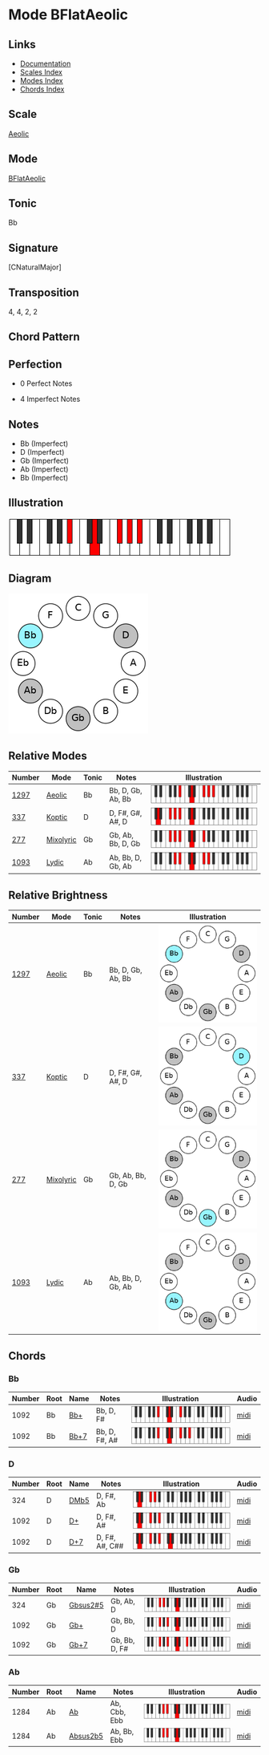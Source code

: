 # Mode BFlatAeolic

## Links

- [Documentation](README.md)
- [Scales Index](Scales.md)
- [Modes Index](Modes.md)
- [Chords Index](Chords.md)

## Scale

[Aeolic](ScaleAeolic.md)

## Mode

[BFlatAeolic](ModeBFlatAeolic.md)

## Tonic

Bb

## Signature

[CNaturalMajor]

## Transposition

4, 4, 2, 2

## Chord Pattern



## Perfection

 - 0 Perfect Notes

 - 4 Imperfect Notes

## Notes

- Bb (Imperfect)
- D (Imperfect)
- Gb (Imperfect)
- Ab (Imperfect)
- Bb (Imperfect)

## Illustration

![BFlatAeolic](ModeBFlatAeolic.png)

## Diagram

![BFlatAeolic](CircleModeBFlatAeolic.png)

## Relative Modes

| Number | Mode | Tonic | Notes | Illustration |
|--------|------|-------|-------|--------------|
| [1297](https://ianring.com/musictheory/scales/1297) | [Aeolic](ModeAeolic.md) | Bb | Bb, D, Gb, Ab, Bb | ![BFlatAeolic](ModeBFlatAeolic.png) |
| [337](https://ianring.com/musictheory/scales/337) | [Koptic](ModeKoptic.md) | D | D, F#, G#, A#, D | ![DNaturalKoptic](ModeDNaturalKoptic.png) |
| [277](https://ianring.com/musictheory/scales/277) | [Mixolyric](ModeMixolyric.md) | Gb | Gb, Ab, Bb, D, Gb | ![GFlatMixolyric](ModeGFlatMixolyric.png) |
| [1093](https://ianring.com/musictheory/scales/1093) | [Lydic](ModeLydic.md) | Ab | Ab, Bb, D, Gb, Ab | ![AFlatLydic](ModeAFlatLydic.png) |
## Relative Brightness

| Number | Mode | Tonic | Notes | Illustration |
|--------|------|-------|-------|--------------|
| [1297](https://ianring.com/musictheory/scales/1297) | [Aeolic](ModeAeolic.md) | Bb | Bb, D, Gb, Ab, Bb | ![BFlatAeolic](CircleModeBFlatAeolic.png) |
| [337](https://ianring.com/musictheory/scales/337) | [Koptic](ModeKoptic.md) | D | D, F#, G#, A#, D | ![DNaturalKoptic](CircleModeDNaturalKoptic.png) |
| [277](https://ianring.com/musictheory/scales/277) | [Mixolyric](ModeMixolyric.md) | Gb | Gb, Ab, Bb, D, Gb | ![GFlatMixolyric](CircleModeGFlatMixolyric.png) |
| [1093](https://ianring.com/musictheory/scales/1093) | [Lydic](ModeLydic.md) | Ab | Ab, Bb, D, Gb, Ab | ![AFlatLydic](CircleModeAFlatLydic.png) |

## Chords

### Bb

| Number | Root | Name | Notes | Illustration | Audio |
|--------|------|------|-------|--------------|-------|
| 1092 | Bb | [Bb+](ChordBFlatAugmented.md) | Bb, D, F# | ![Bb+](ChordBFlatAugmentedRootPosition.png) | [midi](ChordBFlatAugmentedRootPosition.mid) |
| 1092 | Bb | [Bb+7](ChordBFlatAugmentedAugmentedSeventh.md) | Bb, D, F#, A# | ![Bb+7](ChordBFlatAugmentedAugmentedSeventhRootPosition.png) | [midi](ChordBFlatAugmentedAugmentedSeventhRootPosition.mid) |

### D

| Number | Root | Name | Notes | Illustration | Audio |
|--------|------|------|-------|--------------|-------|
| 324 | D | [DMb5](ChordDNaturalMajorFlatFifth.md) | D, F#, Ab | ![DMb5](ChordDNaturalMajorFlatFifthRootPosition.png) | [midi](ChordDNaturalMajorFlatFifthRootPosition.mid) |
| 1092 | D | [D+](ChordDNaturalAugmented.md) | D, F#, A# | ![D+](ChordDNaturalAugmentedRootPosition.png) | [midi](ChordDNaturalAugmentedRootPosition.mid) |
| 1092 | D | [D+7](ChordDNaturalAugmentedAugmentedSeventh.md) | D, F#, A#, C## | ![D+7](ChordDNaturalAugmentedAugmentedSeventhRootPosition.png) | [midi](ChordDNaturalAugmentedAugmentedSeventhRootPosition.mid) |

### Gb

| Number | Root | Name | Notes | Illustration | Audio |
|--------|------|------|-------|--------------|-------|
| 324 | Gb | [Gbsus2#5](ChordGFlatSuspendedSecondSharpFifth.md) | Gb, Ab, D | ![Gbsus2#5](ChordGFlatSuspendedSecondSharpFifthRootPosition.png) | [midi](ChordGFlatSuspendedSecondSharpFifthRootPosition.mid) |
| 1092 | Gb | [Gb+](ChordGFlatAugmented.md) | Gb, Bb, D | ![Gb+](ChordGFlatAugmentedRootPosition.png) | [midi](ChordGFlatAugmentedRootPosition.mid) |
| 1092 | Gb | [Gb+7](ChordGFlatAugmentedAugmentedSeventh.md) | Gb, Bb, D, F# | ![Gb+7](ChordGFlatAugmentedAugmentedSeventhRootPosition.png) | [midi](ChordGFlatAugmentedAugmentedSeventhRootPosition.mid) |

### Ab

| Number | Root | Name | Notes | Illustration | Audio |
|--------|------|------|-------|--------------|-------|
| 1284 | Ab | [Ab](ChordAFlatDiminishedFlatThird.md) | Ab, Cbb, Ebb | ![Ab](ChordAFlatDiminishedFlatThirdRootPosition.png) | [midi](ChordAFlatDiminishedFlatThirdRootPosition.mid) |
| 1284 | Ab | [Absus2b5](ChordAFlatSuspendedSecondFlatFifth.md) | Ab, Bb, Ebb | ![Absus2b5](ChordAFlatSuspendedSecondFlatFifthRootPosition.png) | [midi](ChordAFlatSuspendedSecondFlatFifthRootPosition.mid) |

